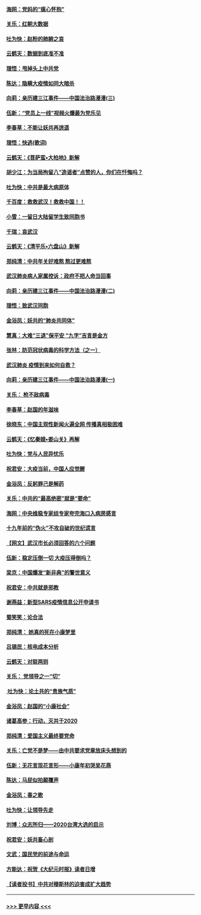 #### [海网：党妈的“瘟心怀抱”](../pages/nsc993/n11840740.md?t=02041255) 
#### [关乐：红朝大数据](../pages/nsc993/n11840675.md?t=02041255) 
#### [吐为快：赵粉的肺腑之哀](../pages/nsc993/n11840618.md?t=02041255) 
#### [云鹤天：数据到底准不准](../pages/nsc993/n11840325.md?t=02041255) 
#### [理悟：甩掉头上中共党](../pages/nsc993/n11838826.md?t=02041255) 
#### [陈达：隐瞒大疫情如同大暗杀](../pages/nsc993/n11838771.md?t=02041255) 
#### [向莉：亲历建三江事件——中国法治路漫漫(三)](../pages/nsc993/n11831825.md?t=02041255) 
#### [伍新：“党员上一线”视频火爆最为党乐见](../pages/nsc993/n11838200.md?t=02041255) 
#### [李春草：不能让妖共再逍遥](../pages/nsc993/n11838102.md?t=02041255) 
#### [理悟：快逃(歌词)](../pages/nsc993/n11838083.md?t=02041255) 
#### [云鹤天：《菩萨蛮▪大柏地》新解](../pages/nsc993/n11838059.md?t=02041255) 
#### [胡少江：为当局拘留八“造谣者”点赞的人，你们在忏悔吗？](../pages/nsc993/n11836801.md?t=02041255) 
#### [吐为快：中共是最大病原体](../pages/nsc993/n11836748.md?t=02041255) 
#### [千百度：救救武汉！救救中国！！](../pages/nsc993/n11836145.md?t=02041255) 
#### [小雪：一留日大陆留学生致同胞书](../pages/nsc993/n11834624.md?t=02041255) 
#### [千瑞：哀武汉](../pages/nsc993/n11833647.md?t=02041255) 
#### [云鹤天：《清平乐▪六盘山》新解](../pages/nsc993/n11833611.md?t=02041255) 
#### [郑纯清：中共年关好难熬 熬过更难熬](../pages/nsc993/n11833489.md?t=02041255) 
#### [武汉肺炎病人家属控诉：政府不把人命当回事](../pages/nsc993/n11833205.md?t=02041255) 
#### [向莉：亲历建三江事件——中国法治路漫漫(二)](../pages/nsc993/n11829102.md?t=02041255) 
#### [理悟：致武汉同胞](../pages/nsc993/n11831522.md?t=02041255) 
#### [金浴凤：妖共的“肺炎共同体”](../pages/nsc993/n11829448.md?t=02041255) 
#### [慧真：大难“三退”保平安 “九字”吉言是金方](../pages/nsc993/n11829501.md?t=02041255) 
#### [张林：防范冠状病毒的科学方法（之一）](../pages/nsc993/n11828618.md?t=02041255) 
#### [武汉肺炎 疫情到来如何自救？](../pages/nsc993/n11827632.md?t=02041255) 
#### [向莉：亲历建三江事件——中国法治路漫漫(一)](../pages/nsc993/n11827190.md?t=02041255) 
#### [关乐： 枪不敌病毒](../pages/nsc993/n11826746.md?t=02041255) 
#### [李春草：赵国的年滋味](../pages/nsc993/n11826321.md?t=02041255) 
#### [徐晓东：中国主观性新闻火遍全网 传播真相极困难](../pages/nsc993/n11826508.md?t=02041255) 
#### [云鹤天：《忆秦娥▪娄山关》再解](../pages/nsc993/n11824682.md?t=02041255) 
#### [吐为快：党与人民异忧乐](../pages/nsc993/n11824660.md?t=02041255) 
#### [祝君安：大疫当前，中国人应觉醒](../pages/nsc993/n11821946.md?t=02041255) 
#### [金浴凤：反躬罪己是解药](../pages/nsc993/n11820280.md?t=02041255) 
#### [关乐：中共的“最高绝密”就是“要命”](../pages/nsc993/n11816946.md?t=02041255) 
#### [海网：中央维稳专家组专家夸完海口入病房感言](../pages/nsc993/n11815138.md?t=02041255) 
#### [十九年前的“伪火”不攻自破的世纪谎言](../pages/nsc993/n11813238.md?t=02041255) 
#### [【网文】武汉市长必须回答的六个问题](../pages/nsc993/n11813848.md?t=02041255) 
#### [伍新：稳定压倒一切 大疫压得倒吗？](../pages/nsc993/n11812634.md?t=02041255) 
#### [梁京：中国爆发“新非典”的警世意义](../pages/nsc993/n11812554.md?t=02041255) 
#### [祝君安：中共就是邪教](../pages/nsc993/n11812431.md?t=02041255) 
#### [谢燕益：新型SARS疫情信息公开申请书](../pages/nsc993/n11808840.md?t=02041255) 
#### [蜀笑笑：论合法](../pages/nsc993/n11808064.md?t=02041255) 
#### [郑纯清： 她真的死在小康梦里](../pages/nsc993/n11806623.md?t=02041255) 
#### [吕锡民：核电成本分析](../pages/nsc993/n11806284.md?t=02041255) 
#### [云鹤天：对联两则](../pages/nsc993/n11805957.md?t=02041255) 
#### [关乐： 党领导之一“切”](../pages/nsc993/n11804505.md?t=02041255) 
#### [ 吐为快：论土共的“贵族气质”](../pages/nsc993/n11804490.md?t=02041255) 
#### [金浴凤：赵国的“小康社会”](../pages/nsc993/n11804452.md?t=02041255) 
#### [诸葛高参：行动，灭共于2020](../pages/nsc993/n11804120.md?t=02041255) 
#### [郑纯清：爱国主义最终要党命](../pages/nsc993/n11802197.md?t=02041255) 
#### [关乐：亡党不是梦——由中共要求党章放床头想到的](../pages/nsc993/n11802156.md?t=02041255) 
#### [伍新：无花言现花言形——小康年初哭吴花燕](../pages/nsc993/n11800044.md?t=02041255) 
#### [陈达：马屁似拍颠覆声](../pages/nsc993/n11800010.md?t=02041255) 
#### [金浴凤：春之歌](../pages/nsc993/n11797687.md?t=02041255) 
#### [吐为快：让领导先走](../pages/nsc993/n11797512.md?t=02041255) 
#### [刘博：众志所归——2020台湾大选的启示](../pages/nsc993/n11796878.md?t=02041255) 
#### [祝君安：妖共畜心剖](../pages/nsc993/n11794273.md?t=02041255) 
#### [文武：国民党的前途与命运](../pages/nsc993/n11794198.md?t=02041255) 
#### [方能达：祝贺《大纪元时报》读者日增](../pages/nsc993/n11793807.md?t=02041255) 
#### [【读者投书】中共对穆斯林的迫害成扩大趋势](../pages/nsc993/n11791371.md?t=02041255) 

----
#### [ >>> 更早内容 <<< ](../indexes/nsc993-earlier.md)

